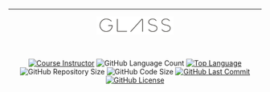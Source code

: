 ﻿___
<p align="center">
    <img src="github/glass-logo.png" width="30%"/>
</p>
    <br/>
<p align="center">
  <a href="https://www.youtube.com/c/CursoemV%C3%ADdeo">
		<img alt="Course Instructor" src="https://img.shields.io/badge/instrutor-Gustavo%20Guanabara-%23DDDDDD"/></a>
    <img alt="GitHub Language Count" src="https://img.shields.io/github/languages/count/alissonpratesperes/googleglass?color=DDDDDD"/>
  <a href="https://github.com/alissonpratesperes/googleglass/search?l=html">
		<img alt="Top Language" src="https://img.shields.io/github/languages/top/alissonpratesperes/googleglass?color=DDDDDD"/></a>
    <img alt="GitHub Repository Size" src="https://img.shields.io/github/repo-size/alissonpratesperes/googleglass?color=DDDDDD"/>
    <img alt="GitHub Code Size" src="https://img.shields.io/github/languages/code-size/alissonpratesperes/googleglass?color=DDDDDD"/>
  <a href="https://github.com/alissonpratesperes/googleglass/commits/main">
		<img alt="GitHub Last Commit" src="https://img.shields.io/github/last-commit/alissonpratesperes/googleglass?color=DDDDDD"></a>
  <a href ="https://github.com/alissonpratesperes/googleglass/blob/main/LICENSE.md">
		<img alt="GitHub License" src="https://img.shields.io/badge/license-MIT-DDDDDD"/></a>
</p>